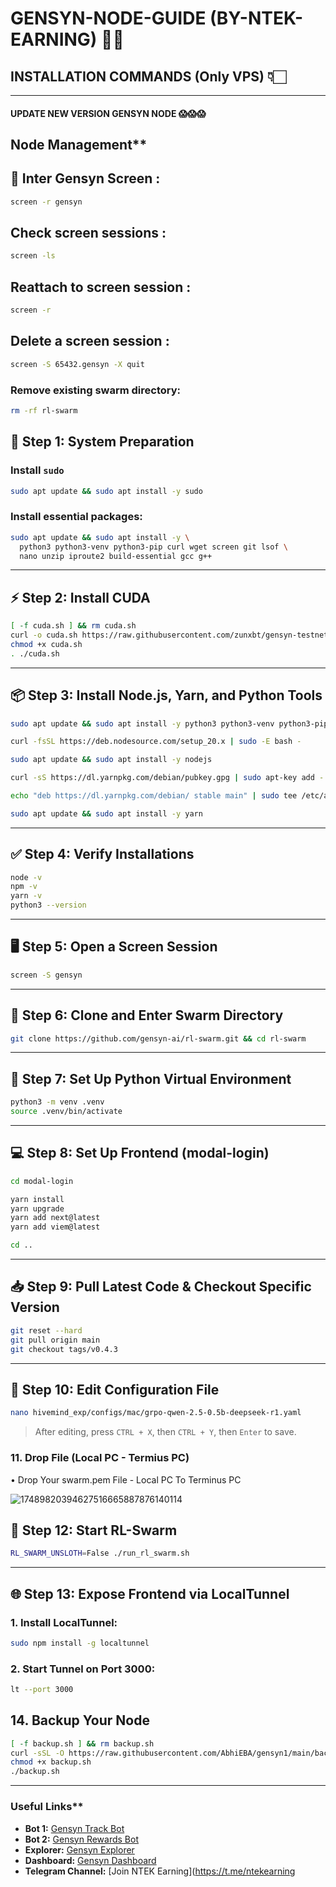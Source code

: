 # GENSYN-NODE-GUIDE (BY-NTEK-EARNING) 💖💖

## INSTALLATION COMMANDS (Only VPS) 👇🏻

---

#### UPDATE NEW VERSION GENSYN NODE 😱😱😱

## Node Management**
  
## 🔄 Inter Gensyn Screen :

```bash
screen -r gensyn
```

## Check screen sessions :

```bash
screen -ls
```

## Reattach to screen session :

```bash
screen -r
```

## Delete a screen session :

```bash
screen -S 65432.gensyn -X quit
```

### Remove existing swarm directory:

```bash
rm -rf rl-swarm
```

## 🔁 Step 1: System Preparation

### Install `sudo`

```bash
sudo apt update && sudo apt install -y sudo
```

### Install essential packages:

```bash
sudo apt update && sudo apt install -y \
  python3 python3-venv python3-pip curl wget screen git lsof \
  nano unzip iproute2 build-essential gcc g++
```

---

## ⚡ Step 2: Install CUDA

```bash
[ -f cuda.sh ] && rm cuda.sh
curl -o cuda.sh https://raw.githubusercontent.com/zunxbt/gensyn-testnet/main/cuda.sh
chmod +x cuda.sh
. ./cuda.sh
```

---

## 📦 Step 3: Install Node.js, Yarn, and Python Tools

```bash
sudo apt update && sudo apt install -y python3 python3-venv python3-pip curl wget screen git lsof

curl -fsSL https://deb.nodesource.com/setup_20.x | sudo -E bash -

sudo apt update && sudo apt install -y nodejs

curl -sS https://dl.yarnpkg.com/debian/pubkey.gpg | sudo apt-key add -

echo "deb https://dl.yarnpkg.com/debian/ stable main" | sudo tee /etc/apt/sources.list.d/yarn.list

sudo apt update && sudo apt install -y yarn
```

---

## ✅ Step 4: Verify Installations

```bash
node -v
npm -v
yarn -v
python3 --version
```

---

## 🖥 Step 5: Open a Screen Session

```bash
screen -S gensyn
```

---

## 📂 Step 6: Clone and Enter Swarm Directory

```bash
git clone https://github.com/gensyn-ai/rl-swarm.git && cd rl-swarm
```

---

## 🧪 Step 7: Set Up Python Virtual Environment

```bash
python3 -m venv .venv
source .venv/bin/activate
```

---

## 💻 Step 8: Set Up Frontend (modal-login)

```bash
cd modal-login

yarn install
yarn upgrade
yarn add next@latest
yarn add viem@latest

cd ..
```

---

## 📥 Step 9: Pull Latest Code & Checkout Specific Version

```bash
git reset --hard
git pull origin main
git checkout tags/v0.4.3
```

---

## 📝 Step 10: Edit Configuration File

```bash
nano hivemind_exp/configs/mac/grpo-qwen-2.5-0.5b-deepseek-r1.yaml
```

> After editing, press `CTRL + X`, then `CTRL + Y`, then `Enter` to save.
>
> 

### 11. Drop File (Local PC - Termius PC)

 • Drop Your swarm.pem File - Local PC To Terminus PC
 
![17489820394627516665887876140114](https://github.com/user-attachments/assets/06fde5a8-fa7f-42ab-851c-81e69ff37bf3)


## 🚀 Step 12: Start RL-Swarm

```bash
RL_SWARM_UNSLOTH=False ./run_rl_swarm.sh
```

---

## 🌐 Step 13: Expose Frontend via LocalTunnel

### 1. Install LocalTunnel:

```bash
sudo npm install -g localtunnel
```

### 2. Start Tunnel on Port 3000:

```bash
lt --port 3000
```

## **14. Backup Your Node**

```bash
[ -f backup.sh ] && rm backup.sh
curl -sSL -O https://raw.githubusercontent.com/AbhiEBA/gensyn1/main/backup.sh
chmod +x backup.sh
./backup.sh
```

---

### Useful Links**

* **Bot 1:** [Gensyn Track Bot](https://t.me/gensyntrackbot)
* **Bot 2:** [Gensyn Rewards Bot](https://t.me/gensyn_rewards_me_bot)
* **Explorer:** [Gensyn Explorer](https://gensyn-testnet.explorer.alchemy.com)
* **Dashboard:** [Gensyn Dashboard](https://dashboard.gensyn.ai/)
* **Telegram Channel:** [Join NTEK Earning](https://t.me/ntekearning

